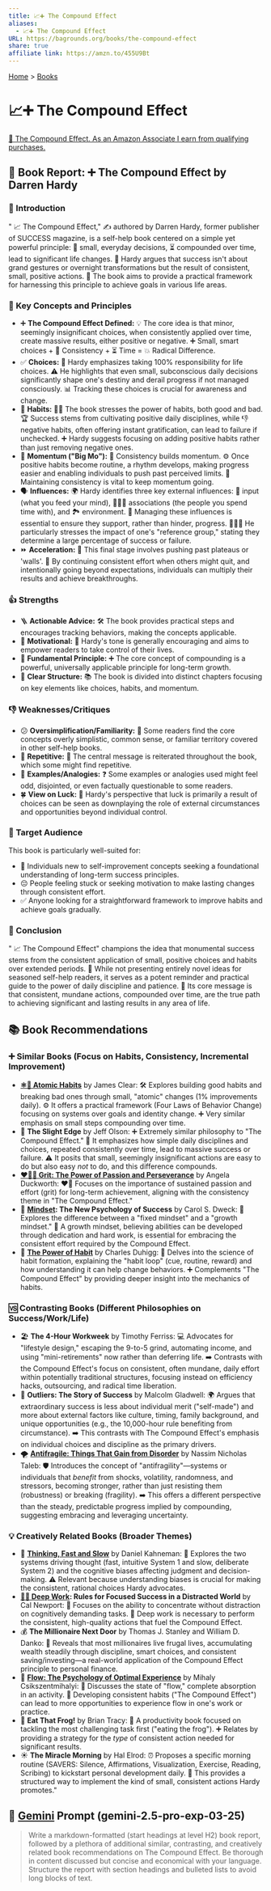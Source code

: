 ```yaml
---
title: 📈➕ The Compound Effect
aliases:
  - 📈➕ The Compound Effect
URL: https://bagrounds.org/books/the-compound-effect
share: true
affiliate link: https://amzn.to/455U9Bt
---
```

[Home](../index.md) > [Books](./index.md)  
# 📈➕ The Compound Effect  
[🛒 The Compound Effect. As an Amazon Associate I earn from qualifying purchases.](https://amzn.to/455U9Bt)  
  
## 📖 Book Report: ➕ The Compound Effect by Darren Hardy  
  
### 📝 Introduction  
" 📈 The Compound Effect," ✍️ authored by Darren Hardy, former publisher of SUCCESS magazine, is a self-help book centered on a simple yet powerful principle: 🤏 small, everyday decisions, ⏳ compounded over time, lead to significant life changes. 🚀 Hardy argues that success isn't about grand gestures or overnight transformations but the result of consistent, small, positive actions. 🎯 The book aims to provide a practical framework for harnessing this principle to achieve goals in various life areas.  
  
### 🔑 Key Concepts and Principles  
* ➕ **The Compound Effect Defined:** 💡 The core idea is that minor, seemingly insignificant choices, when consistently applied over time, create massive results, either positive or negative. ➕ Small, smart choices + 🔄 Consistency + ⏳ Time = 💥 Radical Difference.  
* ✅ **Choices:** 💯 Hardy emphasizes taking 100% responsibility for life choices. ⚠️ He highlights that even small, subconscious daily decisions significantly shape one's destiny and derail progress if not managed consciously. 📊 Tracking these choices is crucial for awareness and change.  
* 💪 **Habits:** 🏋️‍♀️ The book stresses the power of habits, both good and bad. 🏆 Success stems from cultivating positive daily disciplines, while 👎 negative habits, often offering instant gratification, can lead to failure if unchecked. ➕ Hardy suggests focusing on adding positive habits rather than just removing negative ones.  
* 🚀 **Momentum ("Big Mo"):** 🔄 Consistency builds momentum. ⚙️ Once positive habits become routine, a rhythm develops, making progress easier and enabling individuals to push past perceived limits. 🔑 Maintaining consistency is vital to keep momentum going.  
* 🗣️ **Influences:** 🌍 Hardy identifies three key external influences: 🧠 input (what you feed your mind), 🧑‍🤝‍🧑 associations (the people you spend time with), and 🏞️ environment. 🔑 Managing these influences is essential to ensure they support, rather than hinder, progress. 🧑‍🤝‍🧑 He particularly stresses the impact of one's "reference group," stating they determine a large percentage of success or failure.  
* ⏩ **Acceleration:** 🌟 This final stage involves pushing past plateaus or 'walls'. 🚀 By continuing consistent effort when others might quit, and intentionally going beyond expectations, individuals can multiply their results and achieve breakthroughs.  
  
### 👍 Strengths  
* 🪜 **Actionable Advice:** 🛠️ The book provides practical steps and encourages tracking behaviors, making the concepts applicable.  
* 🚀 **Motivational:** 📣 Hardy's tone is generally encouraging and aims to empower readers to take control of their lives.  
* 🎯 **Fundamental Principle:** ➕ The core concept of compounding is a powerful, universally applicable principle for long-term growth.  
* 🧱 **Clear Structure:** 📚 The book is divided into distinct chapters focusing on key elements like choices, habits, and momentum.  
  
### 👎 Weaknesses/Critiques  
* 😕 **Oversimplification/Familiarity:** 🤔 Some readers find the core concepts overly simplistic, common sense, or familiar territory covered in other self-help books.  
* 🔁 **Repetitive:** 📣 The central message is reiterated throughout the book, which some might find repetitive.  
* 🤨 **Examples/Analogies:** ❓ Some examples or analogies used might feel odd, disjointed, or even factually questionable to some readers.  
* 🍀 **View on Luck:** 🎲 Hardy's perspective that luck is primarily a result of choices can be seen as downplaying the role of external circumstances and opportunities beyond individual control.  
  
### 🎯 Target Audience  
This book is particularly well-suited for:  
* 🌱 Individuals new to self-improvement concepts seeking a foundational understanding of long-term success principles.  
* 😔 People feeling stuck or seeking motivation to make lasting changes through consistent effort.  
* ✅ Anyone looking for a straightforward framework to improve habits and achieve goals gradually.  
  
### 🏁 Conclusion  
" 📈 The Compound Effect" champions the idea that monumental success stems from the consistent application of small, positive choices and habits over extended periods. 📖 While not presenting entirely novel ideas for seasoned self-help readers, it serves as a potent reminder and practical guide to the power of daily discipline and patience. 🔑 Its core message is that consistent, mundane actions, compounded over time, are the true path to achieving significant and lasting results in any area of life.  
  
## 📚 Book Recommendations  
### ➕ Similar Books (Focus on Habits, Consistency, Incremental Improvement)  
* **[⚛️🔄 Atomic Habits](./atomic-habits.md)** by James Clear: 🛠️ Explores building good habits and breaking bad ones through small, "atomic" changes (1% improvements daily). ⚙️ It offers a practical framework (Four Laws of Behavior Change) focusing on systems over goals and identity change. ➕ Very similar emphasis on small steps compounding over time.  
* 🤏 **The Slight Edge** by Jeff Olson: ➕ Extremely similar philosophy to "The Compound Effect." 🔄 It emphasizes how simple daily disciplines and choices, repeated consistently over time, lead to massive success or failure. ⚠️ It posits that small, seemingly insignificant actions are easy to do but also easy *not* to do, and this difference compounds.  
* **[❤️‍🔥💪 Grit: The Power of Passion and Perseverance](./grit-the-power-of-passion-and-perseverance.md)** by Angela Duckworth: ❤️‍🔥 Focuses on the importance of sustained passion and effort (grit) for long-term achievement, aligning with the consistency theme in "The Compound Effect."  
* 🧠 **[Mindset](./mindset.md): The New Psychology of Success** by Carol S. Dweck: 🧠 Explores the difference between a "fixed mindset" and a "growth mindset." 🌱 A growth mindset, believing abilities can be developed through dedication and hard work, is essential for embracing the consistent effort required by the Compound Effect.  
* 🔁 **[The Power of Habit](./the-power-of-habit.md)** by Charles Duhigg: 🔬 Delves into the science of habit formation, explaining the "habit loop" (cue, routine, reward) and how understanding it can help change behaviors. ➕ Complements "The Compound Effect" by providing deeper insight into the mechanics of habits.  
  
### 🆚 Contrasting Books (Different Philosophies on Success/Work/Life)  
* 🏖️ **The 4-Hour Workweek** by Timothy Ferriss: 💻 Advocates for "lifestyle design," escaping the 9-to-5 grind, automating income, and using "mini-retirements" now rather than deferring life. ➡️ Contrasts with the Compound Effect's focus on consistent, often mundane, daily effort within potentially traditional structures, focusing instead on efficiency hacks, outsourcing, and radical time liberation.  
* 🌟 **Outliers: The Story of Success** by Malcolm Gladwell: 🌍 Argues that extraordinary success is less about individual merit ("self-made") and more about external factors like culture, timing, family background, and unique opportunities (e.g., the 10,000-hour rule benefiting from circumstance). ➡️ This contrasts with The Compound Effect's emphasis on individual choices and discipline as the primary drivers.  
* 🌪️ **[Antifragile: Things That Gain from Disorder](./antifragile-things-that-gain-from-disorder.md)** by Nassim Nicholas Taleb: 🛡️ Introduces the concept of "antifragility"—systems or individuals that *benefit* from shocks, volatility, randomness, and stressors, becoming stronger, rather than just resisting them (robustness) or breaking (fragility). ➡️ This offers a different perspective than the steady, predictable progress implied by compounding, suggesting embracing and leveraging uncertainty.  
  
### 💡 Creatively Related Books (Broader Themes)  
* 🧠 **[Thinking, Fast and Slow](./thinking-fast-and-slow.md)** by Daniel Kahneman: 🤔 Explores the two systems driving thought (fast, intuitive System 1 and slow, deliberate System 2) and the cognitive biases affecting judgment and decision-making. ⚠️ Relevant because understanding biases is crucial for making the consistent, rational choices Hardy advocates.  
* **[🤿💼 Deep Work](./deep-work.md): Rules for Focused Success in a Distracted World** by Cal Newport: 🎯 Focuses on the ability to concentrate without distraction on cognitively demanding tasks. 🚀 Deep work is necessary to perform the consistent, high-quality actions that fuel the Compound Effect.  
* 💰 **The Millionaire Next Door** by Thomas J. Stanley and William D. Danko: 🏡 Reveals that most millionaires live frugal lives, accumulating wealth steadily through discipline, smart choices, and consistent saving/investing—a real-world application of the Compound Effect principle to personal finance.  
* 🌊 **[Flow: The Psychology of Optimal Experience](./flow-the-psychology-of-optimal-experience.md)** by Mihaly Csikszentmihalyi: 🧘 Discusses the state of "flow," complete absorption in an activity. 🔄 Developing consistent habits ("The Compound Effect") can lead to more opportunities to experience flow in one's work or practice.  
* 🐸 **Eat That Frog!** by Brian Tracy: 🎯 A productivity book focused on tackling the most challenging task first ("eating the frog"). ➕ Relates by providing a strategy for the *type* of consistent action needed for significant results.  
* ☀️ **The Miracle Morning** by Hal Elrod: ⏰ Proposes a specific morning routine (SAVERS: Silence, Affirmations, Visualization, Exercise, Reading, Scribing) to kickstart personal development daily. 🌅 This provides a structured way to implement the kind of small, consistent actions Hardy promotes."  
  
## 💬 [Gemini](../software/gemini.md) Prompt (gemini-2.5-pro-exp-03-25)  
> Write a markdown-formatted (start headings at level H2) book report, followed by a plethora of additional similar, contrasting, and creatively related book recommendations on The Compound Effect. Be thorough in content discussed but concise and economical with your language. Structure the report with section headings and bulleted lists to avoid long blocks of text.